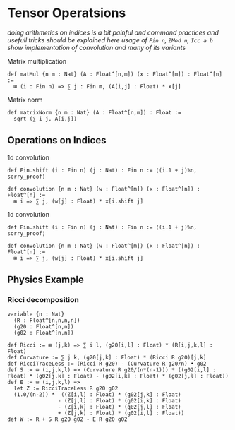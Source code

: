 # Tensor Operatsions

*doing arithmetics on indices is a bit painful and commond practices and usefull tricks should be explained here*
*usage of `Fin n`, `ZMod n`, `Icc a b`*
*show implementation of convolution and many of its variants*



Matrix multiplication 
```lean
def matMul {n m : Nat} (A : Float^[n,m]) (x : Float^[m]) : Float^[n] :=
  ⊞ (i : Fin n) => ∑ j : Fin m, (A[i,j] : Float) * x[j]
```

Matrix norm
```lean
def matrixNorm {n m : Nat} (A : Float^[n,m]) : Float :=
  sqrt (∑ i j, A[i,j])
```


## Operations on Indices


1d convolution 
```lean
def Fin.shift (i : Fin n) (j : Nat) : Fin n := ⟨(i.1 + j)%n, sorry_proof⟩

def convolution {n m : Nat} (w : Float^[m]) (x : Float^[n]) : Float^[n] :=
  ⊞ i => ∑ j, (w[j] : Float) * x[i.shift j]
```

1d convolution 
```lean
def Fin.shift (i : Fin n) (j : Nat) : Fin n := ⟨(i.1 + j)%n, sorry_proof⟩

def convolution {n m : Nat} (w : Float^[m]) (x : Float^[n]) : Float^[n] :=
  ⊞ i => ∑ j, (w[j] : Float) * x[i.shift j]
```


## Physics Example

### Ricci decomposition
```lean
variable {n : Nat}
  (R : Float^[n,n,n,n])
  (g20 : Float^[n,n])
  (g02 : Float^[n,n])

def Ricci := ⊞ (j,k) => ∑ i l, (g20[i,l] : Float) * (R[i,j,k,l] : Float)
def Curvature := ∑ j k, (g20[j,k] : Float) * (Ricci R g20)[j,k]
def RicciTraceLess := (Ricci R g20) - (Curvature R g20/n) • g02
def S := ⊞ (i,j,k,l) => (Curvature R g20/(n*(n-1))) * ((g02[i,l] : Float) * (g02[j,k] : Float) - (g02[i,k] : Float) * (g02[j,l] : Float))
def E := ⊞ (i,j,k,l) =>
  let Z := RicciTraceLess R g20 g02
  (1.0/(n-2)) *  ((Z[i,l] : Float) * (g02[j,k] : Float)
                - (Z[j,l] : Float) * (g02[i,k] : Float)
                - (Z[i,k] : Float) * (g02[j,l] : Float)
                + (Z[j,k] : Float) * (g02[i,l] : Float))
def W := R + S R g20 g02 - E R g20 g02
```
